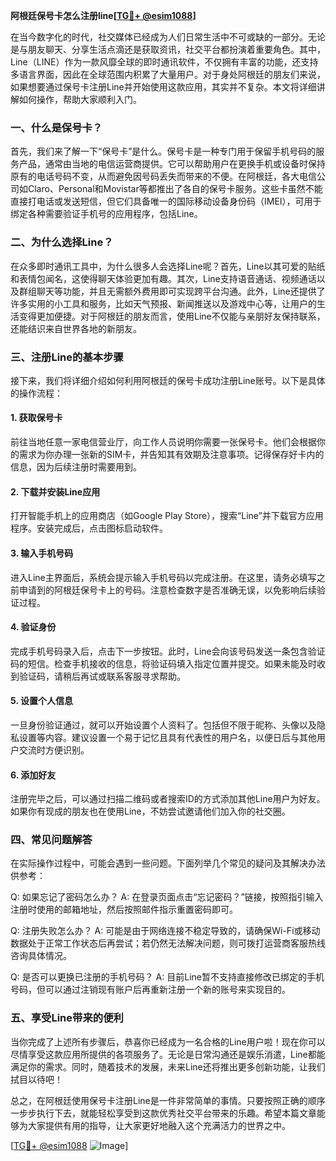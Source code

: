 **阿根廷保号卡怎么注册line[[TG💪+ @esim1088](https://t.me/s/esim1088)]**

在当今数字化的时代，社交媒体已经成为人们日常生活中不可或缺的一部分。无论是与朋友聊天、分享生活点滴还是获取资讯，社交平台都扮演着重要角色。其中，Line（LINE）作为一款风靡全球的即时通讯软件，不仅拥有丰富的功能，还支持多语言界面，因此在全球范围内积累了大量用户。对于身处阿根廷的朋友们来说，如果想要通过保号卡注册Line并开始使用这款应用，其实并不复杂。本文将详细讲解如何操作，帮助大家顺利入门。

### 一、什么是保号卡？

首先，我们来了解一下“保号卡”是什么。保号卡是一种专门用于保留手机号码的服务产品，通常由当地的电信运营商提供。它可以帮助用户在更换手机或设备时保持原有的电话号码不变，从而避免因号码丢失而带来的不便。在阿根廷，各大电信公司如Claro、Personal和Movistar等都推出了各自的保号卡服务。这些卡虽然不能直接打电话或发送短信，但它们具备唯一的国际移动设备身份码（IMEI），可用于绑定各种需要验证手机号的应用程序，包括Line。

### 二、为什么选择Line？

在众多即时通讯工具中，为什么很多人会选择Line呢？首先，Line以其可爱的贴纸和表情包闻名，这使得聊天体验更加有趣。其次，Line支持语音通话、视频通话以及群组聊天等功能，并且无需额外费用即可实现跨平台沟通。此外，Line还提供了许多实用的小工具和服务，比如天气预报、新闻推送以及游戏中心等，让用户的生活变得更加便捷。对于阿根廷的朋友而言，使用Line不仅能与亲朋好友保持联系，还能结识来自世界各地的新朋友。

### 三、注册Line的基本步骤

接下来，我们将详细介绍如何利用阿根廷的保号卡成功注册Line账号。以下是具体的操作流程：

#### 1. 获取保号卡
前往当地任意一家电信营业厅，向工作人员说明你需要一张保号卡。他们会根据你的需求为你办理一张新的SIM卡，并告知其有效期及注意事项。记得保存好卡内的信息，因为后续注册时需要用到。

#### 2. 下载并安装Line应用
打开智能手机上的应用商店（如Google Play Store），搜索“Line”并下载官方应用程序。安装完成后，点击图标启动软件。

#### 3. 输入手机号码
进入Line主界面后，系统会提示输入手机号码以完成注册。在这里，请务必填写之前申请到的阿根廷保号卡上的号码。注意检查数字是否准确无误，以免影响后续验证过程。

#### 4. 验证身份
完成手机号码录入后，点击下一步按钮。此时，Line会向该号码发送一条包含验证码的短信。检查手机接收的信息，将验证码填入指定位置并提交。如果未能及时收到验证码，请稍后再试或联系客服寻求帮助。

#### 5. 设置个人信息
一旦身份验证通过，就可以开始设置个人资料了。包括但不限于昵称、头像以及隐私设置等内容。建议设置一个易于记忆且具有代表性的用户名，以便日后与其他用户交流时方便识别。

#### 6. 添加好友
注册完毕之后，可以通过扫描二维码或者搜索ID的方式添加其他Line用户为好友。如果你有现成的朋友也在使用Line，不妨尝试邀请他们加入你的社交圈。

### 四、常见问题解答

在实际操作过程中，可能会遇到一些问题。下面列举几个常见的疑问及其解决办法供参考：

Q: 如果忘记了密码怎么办？
A: 在登录页面点击“忘记密码？”链接，按照指引输入注册时使用的邮箱地址，然后按照邮件指示重置密码即可。

Q: 注册失败怎么办？
A: 可能是由于网络连接不稳定导致的，请确保Wi-Fi或移动数据处于正常工作状态后再尝试；若仍然无法解决问题，则可拨打运营商客服热线咨询具体情况。

Q: 是否可以更换已注册的手机号码？
A: 目前Line暂不支持直接修改已绑定的手机号码，但可以通过注销现有账户后再重新注册一个新的账号来实现目的。

### 五、享受Line带来的便利

当你完成了上述所有步骤后，恭喜你已经成为一名合格的Line用户啦！现在你可以尽情享受这款应用所提供的各项服务了。无论是日常沟通还是娱乐消遣，Line都能满足你的需求。同时，随着技术的发展，未来Line还将推出更多创新功能，让我们拭目以待吧！

总之，在阿根廷使用保号卡注册Line是一件非常简单的事情。只要按照正确的顺序一步步执行下去，就能轻松享受到这款优秀社交平台带来的乐趣。希望本篇文章能够为大家提供有用的指导，让大家更好地融入这个充满活力的世界之中。

[[TG💪+ @esim1088](https://t.me/s/esim1088) ![Image](https://i.postimg.cc/4NQfJmqS/Snipaste-2025-05-13-00-14-12.png)]